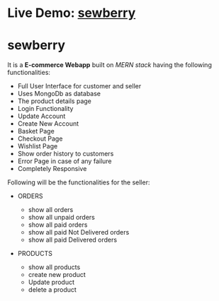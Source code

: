 ﻿# Live Demo: [sewberry](https://storevalley.herokuapp.com/)
# sewberry

It is a **E-commerce Webapp** built on *MERN stack* having the following functionalities:

- Full User Interface for customer and seller
- Uses MongoDb as database
- The product details page
- Login Functionality
- Update Account
- Create New Account
- Basket Page
- Checkout Page
- Wishlist Page
- Show order history to customers
- Error Page in case of any failure
- Completely Responsive

Following will be the functionalities for the seller: 

- ORDERS
  - show all orders
  - show all unpaid orders
  - show all paid orders
  - show all paid Not Delivered orders
  - show all paid Delivered orders

- PRODUCTS
  - show all products
  - create new product
  - Update product
  - delete a product
